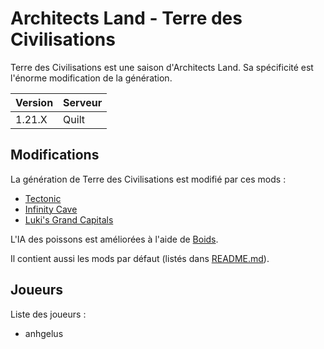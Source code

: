 # Architects Land - Terre des Civilisations

Terre des Civilisations est une saison d'Architects Land.
Sa spécificité est l'énorme modification de la génération.

| Version | Serveur |
|---------|---------|
|  1.21.X |  Quilt  |

## Modifications

La génération de Terre des Civilisations est modifié par ces mods :
- [Tectonic](https://modrinth.com/datapack/tectonic)
- [Infinity Cave](https://modrinth.com/datapack/infinity-cave)
- [Luki's Grand Capitals](https://modrinth.com/mod/lukis-grand-capitals)

L'IA des poissons est améliorées à l'aide de [Boids](https://modrinth.com/mod/boids).

Il contient aussi les mods par défaut (listés dans [README.md](/README.md)).

## Joueurs

Liste des joueurs :
- anhgelus

